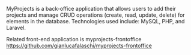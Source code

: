 MyProjects is a back-office application that allows users to add their projects and manage CRUD operations (create, read, update, delete) for elements in the database. Technologies used include: MySQL, PHP, and Laravel.

Related front-end application is myprojects-frontoffice  https://github.com/gianlucafalaschi/myprojects-frontoffice
